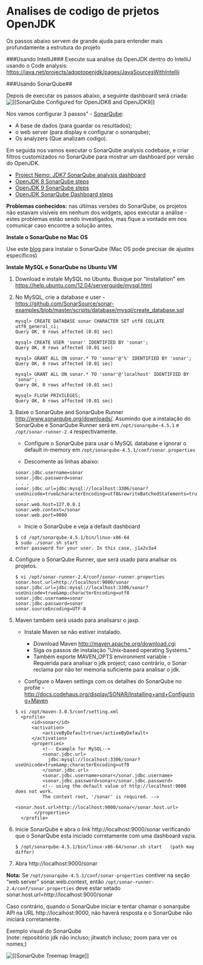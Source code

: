 # Analises de codigo de prjetos OpenJDK

Os passos abaixo servem de grande ajuda para entender mais profundamente a estrutura do projeto

###Usando IntelliJ###
Execute sua análise da OpenJDK dentro do IntelliJ usando o Code analysis:
https://java.net/projects/adoptopenjdk/pages/JavaSourcesWithIntellij


###Usando SonarQube##

Depois de executar os passos abaixo, a seguinte dashboard será criada:
![[[SonarQube Configured for OpenJDK8 and OpenJDK9]]](SonarQube-OpenJDK8-and-OpenJDK9.png)

Nos vamos configurar 3 passos"  - [SonarQube](http://docs.sonarqube.org/display/SONAR/Installing):
* A base de dados (para guardar os resultados);
* o web server (para display e configurar o sonarqube);
* Os analyzers (Que analizam codigo).

Em seguida nos vamos executar o SonarQube analysis codebase, e criar filtros customizados no SonarQube para mostrar um dashboard por versão do OpenJDK.
* [Project Nemo: JDK7 SonarQube analysis dashboard](http://nemo.sonarqube.org/dashboard/index/net.java.openjdk:jdk7)
* [OpenJDK 8 SonarQube steps](openjdk8_sonarqube_steps.md)
* [OpenJDK 9 SonarQube steps](openjdk9_sonarqube_steps.md)
* [OpenJDK SonarQube Dashboard steps](openjdk_sonarqube_dashboard_steps.md)

**Problemas conhecidos:** nas últimas versões do SonarQube, os projetos não estavam visiveis em nenhum dos widgets, apos executar a análise - estes problemas estão sendo investigados, mas fique a vontade em nos comunicar caso encontre a solução antes.

**Instale o SonarQube no Mac OS**

Use este [blog](https://neomatrix369.wordpress.com/2013/09/16/installing-sonarqube-formely-sonar-on-mac-os-x-mountain-lion-10-8-4/) para instalar o SonarQube (Mac OS pode precisar de ajustes especificos)

**Instale MySQL e SonarQube no Ubuntu VM**
1. Download e instale MySQL no Ubuntu. Busque por "Installation" em https://help.ubuntu.com/12.04/serverguide/mysql.html

2. No MySQL, crie a database e user - https://github.com/SonarSource/sonar-examples/blob/master/scripts/database/mysql/create_database.sql

    ```
    mysql> CREATE DATABASE sonar CHARACTER SET utf8 COLLATE utf8_general_ci;
    Query OK, 0 rows affected (0.01 sec)

    mysql> CREATE USER 'sonar' IDENTIFIED BY 'sonar';
    Query OK, 0 rows affected (0.01 sec)

    mysql> GRANT ALL ON sonar.* TO 'sonar'@'%' IDENTIFIED BY 'sonar';
    Query OK, 0 rows affected (0.01 sec)

    mysql> GRANT ALL ON sonar.* TO 'sonar'@'localhost' IDENTIFIED BY 'sonar';
    Query OK, 0 rows affected (0.01 sec)

    mysql> FLUSH PRIVILEGES;
    Query OK, 0 rows affected (0.01 sec)
    ```

3. Baixe o  SonarQube and SonarQube Runner http://www.sonarqube.org/downloads/. Asumindo que a instalação do SonarQube e SonarQube Runner será em ```/opt/sonarqube-4.5.1``` e ```/opt/sonar-runner-2.4``` respectivamente.
    * Configure o SonarQube para usar o MySQL database e ignorar o default in-memory em ``` /opt/sonarqube-4.5.1/conf/sonar.properties ```

    * Descomente as linhas abaixo:
    ```
    sonar.jdbc.username=sonar
    sonar.jdbc.password=sonar
    . . .
    sonar.jdbc.url=jdbc:mysql://localhost:3306/sonar?useUnicode=true&characterEncoding=utf8&rewriteBatchedStatements=true&useConfigs=maxPerformance
    . . .
    sonar.web.host=127.0.0.1
    sonar.web.context=/sonar
    sonar.web.port=9000
    ```
    * Inicie o SonarQube e veja a default dashboard
    ```
    $ cd /opt/sonarqube-4.5.1/bin/linux-x86-64
    $ sudo ./sonar.sh start
    enter password for your user. In this case, j1a2v3a4
    ```

4. Configure o SonarQube Runner, que será usado para analisar os projetos.
    ```
    $ vi /opt/sonar-runner-2.4/conf/sonar-runner.properties
    sonar.host.url=http://localhost:9000/sonar
    sonar.jdbc.url=jdbc:mysql://localhost:3306/sonar?useUnicode=true&amp;characterEncoding=utf8
    sonar.jdbc.username=sonar
    sonar.jdbc.password=sonar
    sonar.sourceEncoding=UTF-8
    ```
5. Maven também será usado para analisarsr o jaxp.
    * Instale Maven se não estiver instalado.
        * Download Maven http://maven.apache.org/download.cgi
        * Siga os passos de instalação "Unix-based operating Systems."
        * Também exporte MAVEN_OPTS environment variable - Requerida para analisar o jdk project; caso contrário, o Sonar reclama por não ter memoria suficiente para analisar o jdk.

    * Configure o Maven settings com os detalhes do SonarQube no profile - http://docs.codehaus.org/display/SONAR/Installing+and+Configuring+Maven

    ```
    $ vi /opt/maven-3.0.5/conf/setting.xml
      <profile>
          <id>sonar</id>
          <activation>
              <activeByDefault>true</activeByDefault>
          </activation>
          <properties>
              <!-- Example for MySQL-->
              <sonar.jdbc.url>
                jdbc:mysql://localhost:3306/sonar?useUnicode=true&amp;characterEncoding=utf8
              </sonar.jdbc.url>
              <sonar.jdbc.username>sonar</sonar.jdbc.username>
              <sonar.jdbc.password>sonar</sonar.jdbc.password>
              <!-- using the default value of http://localhost:9000 does not work.
              The context root, '/sonar' is required. -->
              <sonar.host.url>http://localhost:9000/sonar</sonar.host.url>
           </properties>
      </profile>
    ```

6. Inicie SonarQube e abra o link http://localhost:9000/sonar verificando que o SonarQube esta iniciado corretamente com uma dashboard vazia.

    ```
    $ /opt/sonarqube-4.5.1/bin/linux-x86-64/sonar.sh start   (path may differ)
    ```
7. Abra http://localhost:9000/sonar

**Nota:** Se ```/opt/sonarqube-4.5.1/conf/sonar-properties``` contiver na seção “web server” sonar.web.context, então ```/opt/sonar-runner-2.4/conf/sonar.properties``` deve estar setado sonar.host.url=http://localhost:9000/sonar

Caso contrário, quando o SonarQube iniciar e tentar chamar o sonarqube API na URL http://localhost:9000, não haverá resposta e o SonarQube não iniciará corretamente.

Exemplo visual do SonarQube<br/>
(note: repositório jdk não incluso; jitwatch incluso; zoom para ver os nomes;)

![[[SonarQube Treemap Image]]](SonarQube-OpenJDK8-treemap.jpg)
